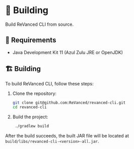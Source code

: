 # 🔨️ Building

Build ReVanced CLI from source.

## 📝 Requirements

- Java Development Kit 11 (Azul Zulu JRE or OpenJDK)

## 🏗️ Building

To build ReVanced CLI, follow these steps:

1. Clone the repository:

   ```bash
   git clone git@github.com:ReVanced/revanced-cli.git
   cd revanced-cli
   ```

2. Build the project:

   ```bash
    ./gradlew build
    ```

After the build succeeds, the built JAR file will be located at `build/libs/revanced-cli-<version>-all.jar`.
